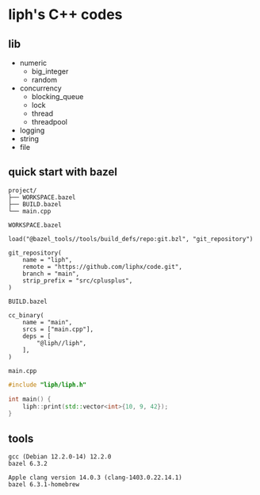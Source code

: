 # liph's C++ codes

## lib

- numeric
  - big\_integer
  - random
- concurrency
  - blocking\_queue
  - lock
  - thread
  - threadpool
- logging
- string
- file

## quick start with bazel

```
project/
├── WORKSPACE.bazel
├── BUILD.bazel
└── main.cpp
```

`WORKSPACE.bazel`

```
load("@bazel_tools//tools/build_defs/repo:git.bzl", "git_repository")

git_repository(
    name = "liph",
    remote = "https://github.com/liphx/code.git",
    branch = "main",
    strip_prefix = "src/cplusplus",
)
```

`BUILD.bazel`

```
cc_binary(
    name = "main",
    srcs = ["main.cpp"],
    deps = [
        "@liph//liph",
    ],
)
```

`main.cpp`

```cpp
#include "liph/liph.h"

int main() {
    liph::print(std::vector<int>{10, 9, 42});
}
```

## tools

```
gcc (Debian 12.2.0-14) 12.2.0
bazel 6.3.2

Apple clang version 14.0.3 (clang-1403.0.22.14.1)
bazel 6.3.1-homebrew
```
